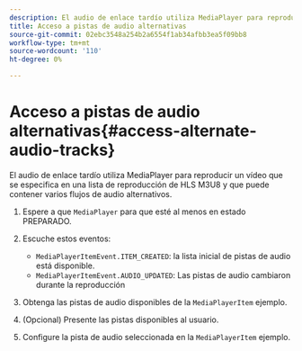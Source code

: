 ```yaml
---
description: El audio de enlace tardío utiliza MediaPlayer para reproducir un vídeo que se especifica en una lista de reproducción de HLS M3U8 y que puede contener varios flujos de audio alternativos.
title: Acceso a pistas de audio alternativas
source-git-commit: 02ebc3548a254b2a6554f1ab34afbb3ea5f09bb8
workflow-type: tm+mt
source-wordcount: '110'
ht-degree: 0%

---
```


# Acceso a pistas de audio alternativas{#access-alternate-audio-tracks}

El audio de enlace tardío utiliza MediaPlayer para reproducir un vídeo que se especifica en una lista de reproducción de HLS M3U8 y que puede contener varios flujos de audio alternativos.

1. Espere a que `MediaPlayer` para que esté al menos en estado PREPARADO.
1. Escuche estos eventos:

   * `MediaPlayerItemEvent.ITEM_CREATED`: la lista inicial de pistas de audio está disponible.
   * `MediaPlayerItemEvent.AUDIO_UPDATED`: Las pistas de audio cambiaron durante la reproducción

1. Obtenga las pistas de audio disponibles de la `MediaPlayerItem` ejemplo.
1. (Opcional) Presente las pistas disponibles al usuario.
1. Configure la pista de audio seleccionada en la `MediaPlayerItem` ejemplo.

